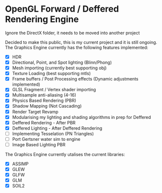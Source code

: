# OpenGL Forward / Deffered Rendering Engine

Ignore the DirectX folder, it needs to be moved into another project

Decided to make this public, this is my current project and it is still ongoing.
The Graphics Engine currently has the following features implemented:
- [x] HDR
- [x] Directional, Point, and Spot lighting (Blinn/Phong)
- [x] Mesh importing (currently best supporting obj)
- [x] Texture Loading (best supporting mtls)
- [x] Frame buffers / Post Processing effects (Dynamic adjustments implemented)
- [x] GLSL Fragment / Vertex shader importing
- [x] Multisample anti-aliasing (4-16)
- [x] Physics Based Rendering (PBR)
- [x] Shadow Mapping (Not Cascading)
- [x] Render Target Revamp
- [x] Modularising my lighting and shading algorithms in prep for Deffered
- [x] Deffered Rendering - After PBR
- [x] Deffered Lighting - After Deffered Rendering
- [ ] Implementing Tesselation (PN Triangles)
- [ ] Port Gertsner water sim to engine
- [ ] Image Based Lighting PBR

The Graphics Engine currently utalises the current libraries:
- [x] ASSIMP
- [x] GLEW
- [x] GLFW
- [x] GLM
- [x] SOIL2
